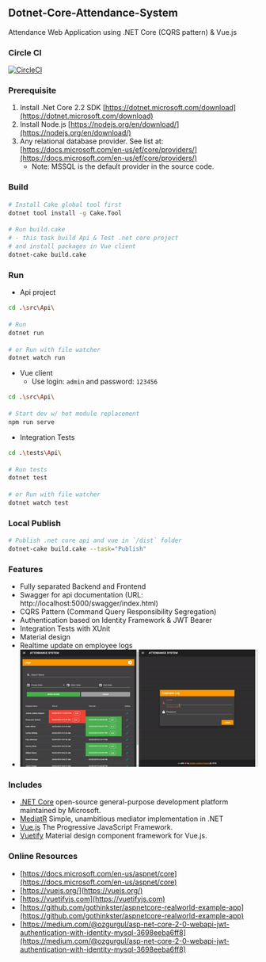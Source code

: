 ## Dotnet-Core-Attendance-System ##

Attendance Web Application using .NET Core (CQRS pattern) & Vue.js

### Circle CI ###

[![CircleCI](https://circleci.com/gh/jioo/Dotnet-Core-Attendance-System.svg?style=svg)](https://circleci.com/gh/jioo/Dotnet-Core-Attendance-System)

### Prerequisite ###
1. Install .Net Core 2.2 SDK [https://dotnet.microsoft.com/download](https://dotnet.microsoft.com/download)
2. Install Node.js [https://nodejs.org/en/download/](https://nodejs.org/en/download/)
3. Any relational database provider. See list at: [https://docs.microsoft.com/en-us/ef/core/providers/](https://docs.microsoft.com/en-us/ef/core/providers/)
    - Note: MSSQL is the default provider in the source code.

### Build ###
```bash
# Install Cake global tool first
dotnet tool install -g Cake.Tool

# Run build.cake
# - this task build Api & Test .net core project
# and install packages in Vue client
dotnet-cake build.cake
```

### Run ###
- Api project
```bash
cd .\src\Api\

# Run 
dotnet run

# or Run with file watcher
dotnet watch run
```
- Vue client
    - Use login: `admin` and password: `123456`
```bash
cd .\src\Api\

# Start dev w/ hot module replacement
npm run serve
```
- Integration Tests
```bash
cd .\tests\Api\

# Run tests 
dotnet test

# or Run with file watcher
dotnet watch test
```

### Local Publish ###
```bash
# Publish .net core api and vue in `/dist` folder
dotnet-cake build.cake --task="Publish"
```

### Features ###

* Fully separated Backend and Frontend
* Swagger for api documentation (URL: http://localhost:5000/swagger/index.html)
* CQRS Pattern (Command Query Responsibility Segregation)
* Authentication based on Identity Framework & JWT Bearer
* Integration Tests with XUnit
* Material design
* Realtime update on employee logs
* ![Realtime Demo](realtime-demo.gif)


### Includes ###

* [.NET Core](https://docs.microsoft.com/en-us/dotnet/core/) open-source general-purpose development platform maintained by Microsoft. 
* [MediatR](https://github.com/jbogard/MediatR) Simple, unambitious mediator implementation in .NET
* [Vue.js](https://vuejs.org/) The Progressive JavaScript Framework.
* [Vuetify](https://vuetifyjs.com/en/) Material design component framework for Vue.js.

### Online Resources ###

* [https://docs.microsoft.com/en-us/aspnet/core](https://docs.microsoft.com/en-us/aspnet/core)
* [https://vuejs.org/](https://vuejs.org/)
* [https://vuetifyjs.com](https://vuetifyjs.com)
* [https://github.com/gothinkster/aspnetcore-realworld-example-app](https://github.com/gothinkster/aspnetcore-realworld-example-app)
* [https://medium.com/@ozgurgul/asp-net-core-2-0-webapi-jwt-authentication-with-identity-mysql-3698eeba6ff8](https://medium.com/@ozgurgul/asp-net-core-2-0-webapi-jwt-authentication-with-identity-mysql-3698eeba6ff8)